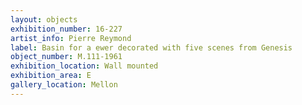 ```yaml
---
layout: objects
exhibition_number: 16-227
artist_info: Pierre Reymond
label: Basin for a ewer decorated with five scenes from Genesis
object_number: M.111-1961
exhibition_location: Wall mounted 
exhibition_area: E
gallery_location: Mellon
---
```

